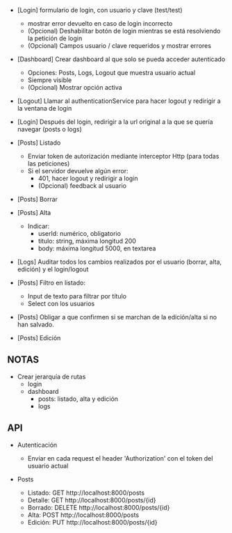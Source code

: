 * [Login] formulario de login, con usuario y clave (test/test)
    * mostrar error devuelto en caso de login incorrecto
    * (Opcional) Deshabilitar botón de login mientras se está resolviendo la petición de login
    * (Opcional) Campos usuario / clave requeridos y mostrar errores

* [Dashboard] Crear dashboard al que solo se pueda acceder autenticado
    * Opciones: Posts, Logs, Logout que muestra usuario actual
    * Siempre visible
    * (Opcional) Mostrar opción activa

* [Logout] Llamar al authenticationService para hacer logout y redirigir a la ventana de login

* [Login] Después del login, redirigir a la url original a la que se quería navegar (posts o logs)

* [Posts] Listado
    * Enviar token de autorización mediante interceptor Http (para todas las peticiones)
    * Si el servidor devuelve algún error:
        * 401, hacer logout y redirigir a login
        * (Opcional) feedback al usuario

* [Posts] Borrar

* [Posts] Alta 
    * Indicar:
        * userId: numérico, obligatorio
        * titulo: string, máxima longitud 200
        * body: máxima longitud 5000, en textarea

* [Logs] Auditar todos los cambios realizados por el usuario (borrar, alta, edición) y el login/logout

* [Posts] Filtro en listado:
    * Input de texto para filtrar por título
    * Select con los usuarios
    
* [Posts] Obligar a que confirmen si se marchan de la edición/alta si no han salvado.

* [Posts] Edición


## NOTAS
* Crear jerarquía de rutas
    * login
    * dashboard
        * posts: listado, alta y edición
        * logs

## API
* Autenticación
    * Enviar en cada request el header 'Authorization' con el token del usuario actual

* Posts
    * Listado: 	GET			http://localhost:8000/posts
    * Detalle: 	GET			http://localhost:8000/posts/{id}
    * Borrado:	DELETE		http://localhost:8000/posts/{id}
    * Alta:		POST		http://localhost:8000/posts
    * Edición:	PUT			http://localhost:8000/posts/{id}


